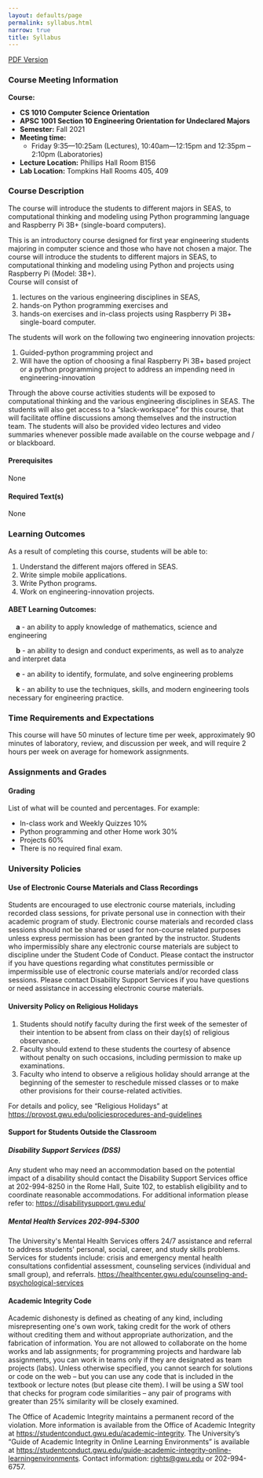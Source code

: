 ```yaml
---
layout: defaults/page
permalink: syllabus.html
narrow: true
title: Syllabus
---
```

<a href="{{ site.baseurl }}{% link files/APSc1001_Fall2021_Syllabus_09232021.pdf %}" target="_blank">
    PDF Version
</a>

### Course Meeting Information
**Course:** 
- **CS 1010 Computer Science Orientation** 
- **APSC 1001 Section 10 Engineering Orientation for Undeclared Majors**
- **Semester:**  Fall 2021
- **Meeting time:** 
    - Friday 9:35—10:25am (Lectures), 10:40am—12:15pm and 12:35pm – 2:10pm (Laboratories) 
- **Lecture Location:** Phillips Hall Room B156
- **Lab Location:** Tompkins Hall Rooms 405, 409


### Course Description
The course will introduce the students to different majors in SEAS, to computational thinking and modeling using Python programming language and Raspberry Pi 3B+ (single-board computers).

This is an introductory course designed for first year engineering students majoring in computer science and those who have not chosen a major.  The course will introduce the students to different majors in SEAS, to computational thinking and modeling using Python and projects using Raspberry Pi (Model: 3B+).  
Course will consist of 
1. lectures on the various engineering disciplines in SEAS, 
2. hands-on Python programming exercises and 
3. hands-on exercises and in-class projects using Raspberry Pi 3B+ single-board computer. 

The students will work on the following two engineering innovation projects:
1. Guided-python programming project and 
2. Will have the option of choosing a final Raspberry Pi 3B+ based project or a python programming project to address an impending need in engineering-innovation

Through the above course activities students will be exposed to computational thinking and the various engineering disciplines in SEAS. The students will also get access to a “slack-workspace” for this course, that will facilitate offline discussions among themselves and the instruction team. 
The students will also be provided video lectures and video summaries whenever possible made available on the course webpage and / or blackboard.


#### Prerequisites
None

#### Required Text(s)
None

### Learning Outcomes
As a result of completing this course, students will be able to:
1. Understand the different majors offered in SEAS.
2. Write simple mobile applications.
3. Write Python programs.
4. Work on engineering-innovation projects.

#### ABET Learning Outcomes:
&nbsp;&nbsp;&nbsp;&nbsp;**a** - an ability to apply knowledge of mathematics, science and engineering

&nbsp;&nbsp;&nbsp;&nbsp;**b** - an ability to design and conduct experiments, as well as to analyze and interpret data

&nbsp;&nbsp;&nbsp;&nbsp;**e** - an ability to identify, formulate, and solve engineering problems

&nbsp;&nbsp;&nbsp;&nbsp;**k** - an ability to use the techniques, skills, and modern engineering tools necessary for engineering practice.

### Time Requirements and Expectations
This course will have 50 minutes of lecture time per week, approximately 90 minutes of laboratory, review, and discussion per week, and will require 2 hours per week on average for homework assignments.

### Assignments and Grades
#### Grading
List of what will be counted and percentages. For example:
- In-class work and Weekly Quizzes 10%
- Python programming and other Home work 30%
- Projects 60%
- There is no required final exam.

### University Policies
#### Use of Electronic Course Materials and Class Recordings
Students are encouraged to use electronic course materials, including recorded class sessions, for private personal use in connection with their academic program of study. Electronic course materials and recorded class sessions should not be shared or used for non-course related purposes unless express permission has been granted by the instructor. Students who impermissibly share any electronic course materials are subject to discipline under the Student Code of Conduct. Please contact the instructor if you have questions regarding what constitutes permissible or impermissible use of electronic course materials and/or recorded class sessions. Please contact Disability Support Services if you have questions or need assistance in accessing electronic course materials.

#### University Policy on Religious Holidays
1. Students should notify faculty during the first week of the semester of their intention to be absent from class on their day(s) of religious observance.
2. Faculty should extend to these students the courtesy of absence without penalty on such occasions, including permission to make up examinations.
3. Faculty who intend to observe a religious holiday should arrange at the beginning of the semester to reschedule missed classes or to make other provisions for their course-related activities.

For details and policy, see “Religious Holidays” at https://provost.gwu.edu/policiesprocedures-and-guidelines

#### Support for Students Outside the Classroom
##### Disability Support Services (DSS)
Any student who may need an accommodation based on the potential impact of a disability should contact the Disability Support Services office at 202-994-8250 in the Rome Hall, Suite 102, to establish eligibility and to coordinate reasonable accommodations. For additional information please refer to: https://disabilitysupport.gwu.edu/

##### Mental Health Services 202‐994‐5300
The University's Mental Health Services offers 24/7 assistance and referral to address students' personal, social, career, and study skills problems. Services for students include: crisis and emergency mental health consultations confidential assessment, counseling services (individual and small group), and referrals. https://healthcenter.gwu.edu/counseling-and-psychological-services

#### Academic Integrity Code
Academic dishonesty is defined as cheating of any kind, including misrepresenting one's own work, taking credit for the work of others without crediting them and without appropriate authorization, and the fabrication of information. You are not allowed to collaborate on the home works and lab assignments; for programming projects and hardware lab assignments, you can work in teams only if they are designated as team projects (labs). Unless otherwise specified, you cannot search for solutions or code on the web – but you can use any code that is included in the textbook or lecture notes (but please cite them). I will be using a SW tool that checks for program code similarities – any pair of programs with greater than 25% similarity will be closely examined.

The Office of Academic Integrity maintains a permanent record of the violation. More information is available from the Office of Academic Integrity at https://studentconduct.gwu.edu/academic-integrity. The University’s “Guide of Academic Integrity in Online Learning Environments” is available at https://studentconduct.gwu.edu/guide-academic-integrity-online-learningenvironments. Contact information: rights@gwu.edu or 202-994-6757.

